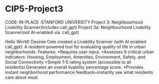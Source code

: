 # CIP5-Project3
CODE-IN-PLACE :STANFORD UNIVERSITY
Project 3: Neighbourhood Livability Scanner(includes call_gpt)
Project 3a: Neighbourhood Livability Scanner(not AI-enabled via. call_gpt)

Hello World! Desiree Cele created a Livability Scanner (with AI enabled call_gpt): A resident-powered tool for evaluating quality of life in urban neighborhoods.
Features: 
*Requires user input. 
*Assesses 6 critical urban indicators: Housing, Employment, Amenities, Environment, Safety, and Social Connectivity
*Simple 1-5 rating system (accessible to all residents).Generates an overall livability percentage score.
*Provides instant neighborhood performance feedback~Instantly see what residents care about most.

